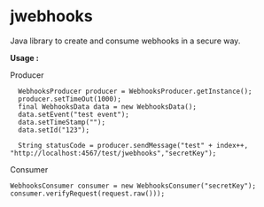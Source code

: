 jwebhooks
=========

Java library to create and consume webhooks in a secure way.

  **Usage :**

Producer

      WebhooksProducer producer = WebhooksProducer.getInstance();
      producer.setTimeOut(1000);
      final WebhooksData data = new WebhooksData();
      data.setEvent("test event");
      data.setTimeStamp("");
      data.setId("123");
      	
      String statusCode = producer.sendMessage("test" + index++,   "http://localhost:4567/test/jwebhooks","secretKey");

Consumer

    WebhooksConsumer consumer = new WebhooksConsumer("secretKey");
    consumer.verifyRequest(request.raw()));
    					


